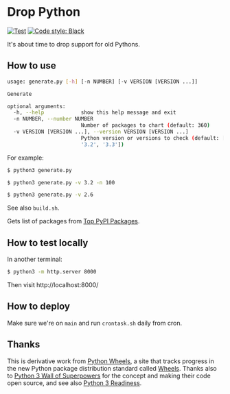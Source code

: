 # Drop Python

[![Test](https://github.com/hugovk/drop-python/actions/workflows/test.yml/badge.svg)](https://github.com/hugovk/drop-python/actions/workflows/test.yml)
[![Code style: Black](https://img.shields.io/badge/code%20style-Black-000000.svg)](https://github.com/psf/black)

It's about time to drop support for old Pythons.

## How to use

```bash
usage: generate.py [-h] [-n NUMBER] [-v VERSION [VERSION ...]]

Generate

optional arguments:
  -h, --help            show this help message and exit
  -n NUMBER, --number NUMBER
                        Number of packages to chart (default: 360)
  -v VERSION [VERSION ...], --version VERSION [VERSION ...]
                        Python version or versions to check (default: ['2.6',
                        '3.2', '3.3'])
```

For example:
```bash
$ python3 generate.py

$ python3 generate.py -v 3.2 -n 100

$ python3 generate.py -v 2.6
```
See also `build.sh`.

Gets list of packages from [Top PyPI Packages](https://hugovk.github.io/top-pypi-packages/).

## How to test locally

In another terminal:
```bash
$ python3 -m http.server 8000
```

Then visit http://localhost:8000/

## How to deploy

Make sure we're on `main` and run `crontask.sh` daily from cron.

## Thanks

This is derivative work from [Python Wheels](https://pythonwheels.com), a site that tracks progress in the new Python package distribution standard called [Wheels](https://pypi.org/project/wheel). Thanks also to [Python 3 Wall of Superpowers](https://python3wos.appspot.com/) for the concept and making their code open source, and see also [Python 3 Readiness](http://py3readiness.org).
